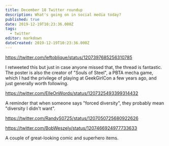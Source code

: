```yaml
---
title: December 18 Twitter roundup
description: What's going on in social media today?
published: true
date: 2019-12-19T10:23:36.000Z
tags:
  - twitter
editor: markdown
dateCreated: 2019-12-19T10:23:36.000Z
---
```


https://twitter.com/leftoblique/status/1207397685256310785

I retweeted this but just in case anyone missed that, the thread is fantastic. The poster is also the creator of "Souls of Steel", a PBTA mecha game, which I had the privilege of playing at GeekGirlCon a few years ago, and just generally worth following.

https://twitter.com/ElleOnWords/status/1207325493399314432

A reminder that when someone says "forced diversity", they probably mean "diversity I didn't want".

https://twitter.com/RandyS0725/status/1207050725680922626

https://twitter.com/BobWeszely/status/1207466924977733633

A couple of great-looking comic and superhero items.


    
